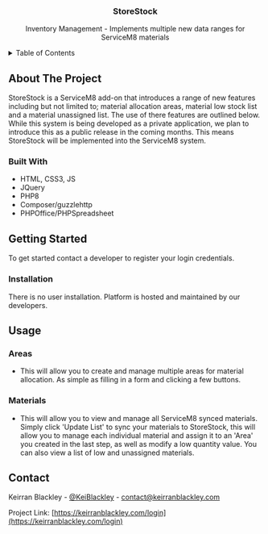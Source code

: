 <div align="center">
  <h3 align="center"> StoreStock </h3>
  <p align="center"> Inventory Management - Implements multiple new data ranges for ServiceM8 materials </p>
</div>

<details>
  <summary>Table of Contents</summary>
  <ol>
    <li>
      <a href="#about-the-project">About</a>
      <ul>
        <li> <a href="#built-with">Built With</a> </li>
      </ul>
    </li>
    <li>
      <a href="#getting-started">Getting Started</a>
      <ul>
        <li> <a href="#installation">Installation</a> </li>
      </ul>
    </li>
    <li> <a href="#usage">Usage</a> </li>
    <li><a href="#contact">Contact</a></li>
  </ol>
</details>


## About The Project

StoreStock is a ServiceM8 add-on that introduces a range of new features including but not limited to; material allocation areas, material low stock list and a material unassigned list. The use of there features are outlined below.
While this system is being developed as a private application, we plan to introduce this as a public release in the coming months. This means StoreStock will be implemented into the ServiceM8 system.

### Built With

* HTML, CSS3, JS
* JQuery
* PHP8
* Composer/guzzlehttp
* PHPOffice/PHPSpreadsheet

## Getting Started

To get started contact a developer to register your login credentials.

### Installation

There is no user installation. Platform is hosted and maintained by our developers.

## Usage

### Areas
- This will allow you to create and manage multiple areas for material allocation. As simple as filling in a form and clicking a few buttons.
### Materials
- This will allow you to view and manage all ServiceM8 synced materials. Simply click 'Update List' to sync your materials to StoreStock, this will allow you to manage each individual material and assign it to an 'Area' you created in the last step, as well as modify a low quantity value. You can also view a list of low and unassigned materials.

## Contact

Keirran Blackley - [@KeiBlackley](https://twitter.com/KeiBlackley) - contact@keirranblackley.com

Project Link: [https://keirranblackley.com/login](https://keirranblackley.com/login)
